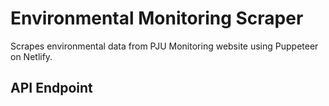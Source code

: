 # Environmental Monitoring Scraper

Scrapes environmental data from PJU Monitoring website using Puppeteer on Netlify.

## API Endpoint